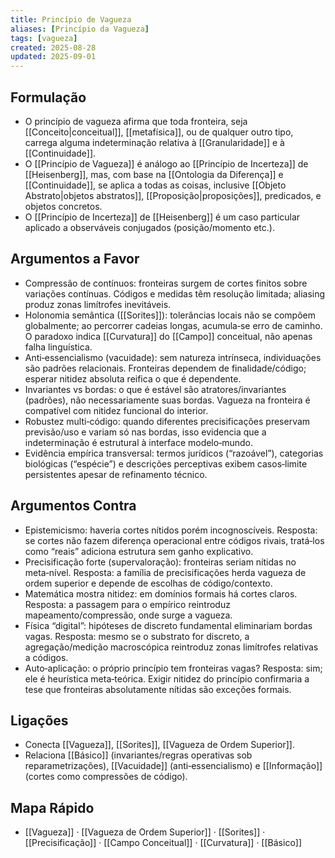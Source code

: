 ```yaml
---
title: Princípio de Vagueza
aliases: [Princípio da Vagueza]
tags: [vagueza]
created: 2025-08-28
updated: 2025-09-01
---
```


## Formulação
- O princípio de vagueza afirma que toda fronteira, seja [[Conceito|conceitual]], [[metafísica]], ou de qualquer outro tipo, carrega alguma indeterminação relativa à [[Granularidade]] e à [[Continuidade]].
- O [[Princípio de Vagueza]] é análogo ao [[Princípio de Incerteza]] de [[Heisenberg]], mas, com base na [[Ontologia da Diferença]] e [[Continuidade]], se aplica a todas as coisas, inclusive [[Objeto Abstrato|objetos abstratos]], [[Proposição|proposições]], predicados, e objetos concretos.
- O [[Princípio de Incerteza]] de [[Heisenberg]] é um caso particular aplicado a observáveis conjugados (posição/momento etc.).

## Argumentos a Favor
- Compressão de contínuos: fronteiras surgem de cortes finitos sobre variações contínuas. Códigos e medidas têm resolução limitada; aliasing produz zonas limítrofes inevitáveis.
- Holonomia semântica ([[Sorites]]): tolerâncias locais não se compõem globalmente; ao percorrer cadeias longas, acumula‑se erro de caminho. O paradoxo indica [[Curvatura]] do [[Campo]] conceitual, não apenas falha linguística.
- Anti‑essencialismo (vacuidade): sem natureza intrínseca, individuações são padrões relacionais. Fronteiras dependem de finalidade/código; esperar nitidez absoluta reifica o que é dependente.
- Invariantes vs bordas: o que é estável são atratores/invariantes (padrões), não necessariamente suas bordas. Vagueza na fronteira é compatível com nitidez funcional do interior.
- Robustez multi‑código: quando diferentes precisificações preservam previsão/uso e variam só nas bordas, isso evidencia que a indeterminação é estrutural à interface modelo‑mundo.
- Evidência empírica transversal: termos jurídicos (“razoável”), categorias biológicas (“espécie”) e descrições perceptivas exibem casos‑limite persistentes apesar de refinamento técnico.

## Argumentos Contra
- Epistemicismo: haveria cortes nítidos porém incognoscíveis. Resposta: se cortes não fazem diferença operacional entre códigos rivais, tratá‑los como “reais” adiciona estrutura sem ganho explicativo.
- Precisificação forte (supervaloração): fronteiras seriam nítidas no meta‑nível. Resposta: a família de precisificações herda vagueza de ordem superior e depende de escolhas de código/contexto.
- Matemática mostra nitidez: em domínios formais há cortes claros. Resposta: a passagem para o empírico reintroduz mapeamento/compressão, onde surge a vagueza.
- Física “digital”: hipóteses de discreto fundamental eliminariam bordas vagas. Resposta: mesmo se o substrato for discreto, a agregação/medição macroscópica reintroduz zonas limítrofes relativas a códigos.
- Auto‑aplicação: o próprio princípio tem fronteiras vagas? Resposta: sim; ele é heurística meta‑teórica. Exigir nitidez do princípio confirmaria a tese que fronteiras absolutamente nítidas são exceções formais.

## Ligações
- Conecta [[Vagueza]], [[Sorites]], [[Vagueza de Ordem Superior]].
- Relaciona [[Básico]] (invariantes/regras operativas sob reparametrizações), [[Vacuidade]] (anti‑essencialismo) e [[Informação]] (cortes como compressões de código).

## Mapa Rápido
- [[Vagueza]] · [[Vagueza de Ordem Superior]] · [[Sorites]] · [[Precisificação]] · [[Campo Conceitual]] · [[Curvatura]] · [[Básico]]
